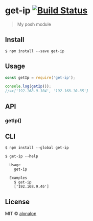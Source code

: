 # get-ip [![Build Status](https://travis-ci.org/alonalon/get-ip.svg?branch=master)](https://travis-ci.org/alonalon/get-ip)

> My posh module


## Install

```
$ npm install --save get-ip
```


## Usage

```js
const getIp = require('get-ip');

console.log(getIp());
//=>['192.168.9.104', '192.168.10.35']
```

## API

### getIp()

## CLI

```
$ npm install --global get-ip
```

```
$ get-ip --help

  Usage
    get-ip

  Examples
    $ get-ip
    ['192.168.9.46']
```


## License

MIT © [alonalon](http://github.com/alonalon)
